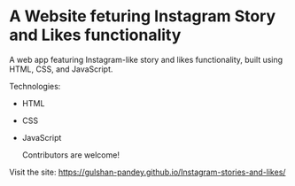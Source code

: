 
# A Website feturing Instagram Story and Likes functionality

A web app featuring Instagram-like story and likes functionality, built using HTML, CSS, and JavaScript.

Technologies:
- HTML
- CSS
- JavaScript

  Contributors are welcome!

Visit the site: https://gulshan-pandey.github.io/Instagram-stories-and-likes/
